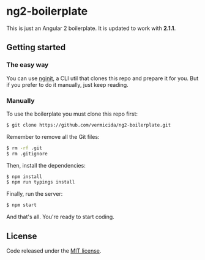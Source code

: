 
# ng2-boilerplate

This is just an Angular 2 boilerplate. It is updated to work with **2.1.1**.

## Getting started

### The easy way

You can use [nginit](https://github.com/vermicida/nginit), a CLI util that clones this repo and prepare it for you. But if you prefer to do it manually, just keep reading. 

### Manually

To use the boilerplate you must clone this repo first:
```bash
$ git clone https://github.com/vermicida/ng2-boilerplate.git
```

Remember to remove all the Git files:
```bash
$ rm -rf .git
$ rm .gitignore
```

Then, install the dependencies:
```bash
$ npm install
$ npm run typings install
```

Finally, run the server:
```bash
$ npm start
```

And that's all. You're ready to start coding.

## License

Code released under the [MIT license](./LICENSE).
